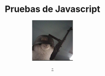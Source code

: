 <h1 align="center">Pruebas de Javascript</h1>

<p align="center">
  <a href="https://github.com/cruzcancelis-jpg/MIS-PRUEBAS-DE-JAVASCRIPT-/blob/main/Screenshot_20251005-112839.jpg">
    <img src="https://github.com/cruzcancelis-jpg/MIS-PRUEBAS-DE-JAVASCRIPT-/blob/main/Screenshot_20251005-112839.jpg" width="130" height="130" alt="ⁱᵃᵐ|𝔇ĕ𝐬†𝓻⊙γ𒆜"/>
  </a>
</p>

<p align="center">
  <a href="https://github.com/cruzcancelis-jpg/MIS-PRUEBAS-DE-JAVASCRIPT-">-</a>
</p>
